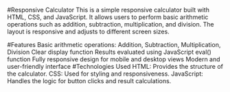 #Responsive Calculator
This is a simple responsive calculator built with HTML, CSS, and JavaScript. It allows users to perform basic arithmetic operations such as addition, subtraction, multiplication, and division. The layout is responsive and adjusts to different screen sizes.

#Features
Basic arithmetic operations: Addition, Subtraction, Multiplication, Division
Clear display function
Results evaluated using JavaScript eval() function
Fully responsive design for mobile and desktop views
Modern and user-friendly interface
#Technologies Used
HTML: Provides the structure of the calculator.
CSS: Used for styling and responsiveness.
JavaScript: Handles the logic for button clicks and result calculations.
